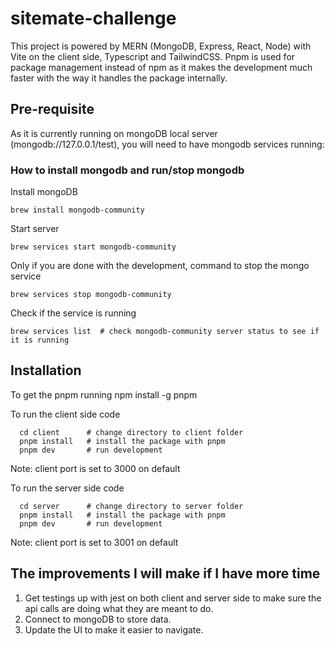 # sitemate-challenge

This project is powered by MERN (MongoDB, Express, React, Node) with Vite on the client side, Typescript and TailwindCSS. Pnpm is used for package management instead of npm as it makes the development much faster with the way it handles the package internally.

## Pre-requisite

As it is currently running on mongoDB local server (mongodb://127.0.0.1/test), you will need to have mongodb services running:

### How to install mongodb and run/stop mongodb

Install mongoDB

```
brew install mongodb-community
```

Start server

```
brew services start mongodb-community
```

Only if you are done with the development, command to stop the mongo service

```
brew services stop mongodb-community
```

Check if the service is running

```
brew services list  # check mongodb-community server status to see if it is running
```

## Installation

To get the pnpm running
npm install -g pnpm

To run the client side code

```
  cd client      # change directory to client folder
  pnpm install   # install the package with pnpm
  pnpm dev       # run development
```

Note: client port is set to 3000 on default

To run the server side code

```
  cd server      # change directory to server folder
  pnpm install   # install the package with pnpm
  pnpm dev       # run development
```

Note: client port is set to 3001 on default

## The improvements I will make if I have more time

1. Get testings up with jest on both client and server side to make sure the api calls are doing what they are meant to do.
2. Connect to mongoDB to store data.
3. Update the UI to make it easier to navigate.
